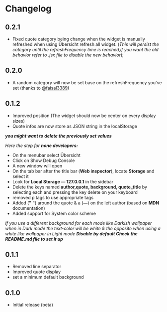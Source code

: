 # Changelog

## 0.2.1

- Fixed quote category being change when the widget is manually refreshed when using Ūbersicht refresh all widget. (*This will persist the category until the refreshFrequency time is reached,if you want the old behavior refer to .jsx file to disable the new behavior*);

## 0.2.0

- A random category will now be set base on the refreshFrequency you've set (thanks to [@faisal3389](https://github.com/faisal3389))

## 0.1.2

- Improved position (The widget should now be center on every display sizes)
- Quote infos are now store as JSON string in the localStorage

***you might want to delete the previously set values***

*Here the step for **none developers:***

- On the menubar select Ūbersicht
- Click on Show Debug Console
- A new window will open
- On the tab bar after the title bar (**Web inspector**), locate **Storage** and select it
- Look for **Local Storage — 127.0.0.1** in the sidebar
- Delete the keys named **author,quote, background, quote_title** by selecting each and pressing the key delete on your keyboard
- removed p tags to use appropriate tags
- Added (**" "**) around the quote & a (**—**) on the left author (based on **MDN** documentation)
- Added support for System color scheme

*If you use a different background for each mode like Darkish wallpaper when in Dark mode the text-color will be white & the opposite when using a white like wallpaper in Light mode*
***Disable by default Check the README.md file to set it up***

## 0.1.1

- Removed line separator
- Improved quote display
- set a minimum default background

## 0.1.0

- Initial release (beta)
